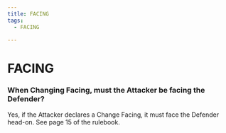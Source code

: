 ```yaml
---
title: FACING
tags:
  - FACING

---
```


# FACING

### When Changing Facing, must the Attacker be facing the Defender?

Yes, if the Attacker declares a Change Facing, it must face the Defender head-on. See page 15 of the rulebook.


